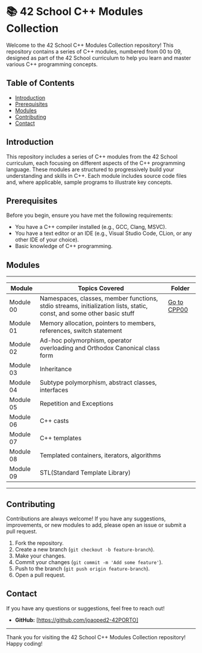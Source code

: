 # 📚 42 School C++ Modules Collection

Welcome to the 42 School C++ Modules Collection repository! This repository contains a series of C++ modules, numbered from 00 to 09, designed as part of the 42 School curriculum to help you learn and master various C++ programming concepts.

## Table of Contents

- [Introduction](#introduction)
- [Prerequisites](#prerequisites)
- [Modules](#modules)
- [Contributing](#contributing)
- [Contact](#contact)

## Introduction

This repository includes a series of C++ modules from the 42 School curriculum, each focusing on different aspects of the C++ programming language. These modules are structured to progressively build your understanding and skills in C++. Each module includes source code files and, where applicable, sample programs to illustrate key concepts.

## Prerequisites

Before you begin, ensure you have met the following requirements:
- You have a C++ compiler installed (e.g., GCC, Clang, MSVC).
- You have a text editor or an IDE (e.g., Visual Studio Code, CLion, or any other IDE of your choice).
- Basic knowledge of C++ programming.

## Modules

-------------------------------------------------------------------------------------------------------------------------------------------------------------
| Module     | Topics Covered                                                                                                        | Folder               |
|------------|-----------------------------------------------------------------------------------------------------------------------|----------------------|
| Module 00  | Namespaces, classes, member functions, stdio streams, initialization lists, static, const, and some other basic stuff | [Go to CPP00](CPP00) |
| Module 01  | Memory allocation, pointers to members, references, switch statement                                                  |
| Module 02  | Ad-hoc polymorphism, operator overloading and Orthodox Canonical class form                                           |
| Module 03  | Inheritance                                                                                                           |
| Module 04  | Subtype polymorphism, abstract classes, interfaces                                                                    |
| Module 05  | Repetition and Exceptions                                                                                             |
| Module 06  | C++ casts                                                                                                             |
| Module 07  | C++ templates                                                                                                         |
| Module 08  | Templated containers, iterators, algorithms                                                                           |
| Module 09  | STL(Standard Template Library)                                                                                        |
--------------------------------------------------------------------------------------------------------------------------------------

## Contributing

Contributions are always welcome! If you have any suggestions, improvements, or new modules to add, please open an issue or submit a pull request.

1. Fork the repository.
2. Create a new branch (`git checkout -b feature-branch`).
3. Make your changes.
4. Commit your changes (`git commit -m 'Add some feature'`).
5. Push to the branch (`git push origin feature-branch`).
6. Open a pull request.

## Contact

If you have any questions or suggestions, feel free to reach out!

- **GitHub:** [https://github.com/joaoped2-42PORTO]

---

Thank you for visiting the 42 School C++ Modules Collection repository! Happy coding!
